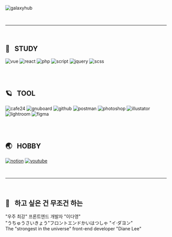 ![galaxyhub](https://user-images.githubusercontent.com/70118192/213092109-cf80ea53-5638-49a9-b93c-b19fe6b0faeb.png "galaxyHub")

<br><hr/><br>
 
 ## 🌙 &nbsp; STUDY

![vue](https://user-images.githubusercontent.com/70118192/213083211-ea11808f-8eb7-47cd-a839-c90161b40baf.png "vue")
![react](https://user-images.githubusercontent.com/70118192/213083241-0a1a9745-6700-4ad5-a3fe-784f9ab650fe.png "react")
![php](https://user-images.githubusercontent.com/70118192/213083302-6003e506-c9c4-4311-9783-2d2a835ad314.png "php")
![script](https://user-images.githubusercontent.com/70118192/213083264-ab341b97-dd1e-4ceb-8c10-81e69045c909.png "script")
![jquery](https://user-images.githubusercontent.com/70118192/213083356-f6f24086-5be1-4241-8567-f6450ea0614a.png "jquey")
![scss](https://user-images.githubusercontent.com/70118192/213083362-58e29986-fb0a-47a2-aa8f-f01c2efb7465.png "scss")
<!-- ![nuxt](https://user-images.githubusercontent.com/70118192/213083391-64b0500c-b125-4559-bbe1-b2cc7fcadc50.png "nuxt") -->
<!-- ![node](https://user-images.githubusercontent.com/70118192/213083468-68b7fdcf-f351-4df1-a9e8-a3e6aa5f2439.png "node") -->

<br><br>

## 🪐 &nbsp; TOOL

![cafe24](https://user-images.githubusercontent.com/70118192/213084089-ff5b5444-2290-474d-9977-e6c5b71eed3a.png)
![gnuboard](https://user-images.githubusercontent.com/70118192/213084100-1b190dd7-aadb-4397-840d-8ff949728038.png)
![github](https://user-images.githubusercontent.com/70118192/213084129-5b97bf92-7699-4ce2-bb87-80b265179aec.png)
![postman](https://user-images.githubusercontent.com/70118192/213084143-68173941-9823-4c19-86cf-c84bfe1d4a69.png)
![photoshop](https://user-images.githubusercontent.com/70118192/213084156-94ca2f65-ac0d-44ba-9b0c-4d00430ba080.png)
![illustator](https://user-images.githubusercontent.com/70118192/213084168-c775e4cc-d627-4e1f-80ad-0397eb1ac095.png)
![lightroom](https://user-images.githubusercontent.com/70118192/213084180-35175ed5-5130-45fa-808b-0cfe46f988f0.png)
![figma](https://user-images.githubusercontent.com/70118192/213084194-34b0ef1a-6a4f-4dad-867e-0a0f23e59f43.png)

<br><br>
## 🌏 &nbsp; HOBBY
<a href="https://2d0.notion.site/2d969ad7cd9c419f96fda86be9ada6d9?v=f4dc9425636248bc9cdf2927b27c6f43" target="_blank"> ![notion](https://user-images.githubusercontent.com/70118192/213083727-340734cb-e1be-4018-8e08-0058c7172132.png "notion")</a> <a href="https://www.youtube.com/watch?v=-WiKzqrJsgA" target="_blank"> ![youtube](https://user-images.githubusercontent.com/70118192/213083738-e925cce9-e819-4daf-a572-f18e5ee81b98.png "youtube")</a>

<br><hr/><br>

## 🥴 &nbsp; 하고 싶은 건 무조건 하는 
"우주 최강" 프론트엔드 개발자 "이다영"<br>
"うちゅうさいきょう"フロントエンドかいはつしゃ "イ·ダヨン"<br>
The "strongest in the universe" front-end developer "Diane Lee"<br>



 
